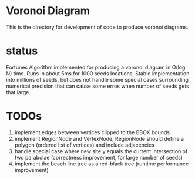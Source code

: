 # Voronoi Diagram

This is the directory for development of code to produce voronoi diagrams.

# status

Fortunes Algorithm implemented for producing a voronoi diagram in O(log N) time. Runs in about 5ms for 1000 seeds locations. Stable implementation into millions of seeds, but does not handle some special cases surrounding numerical precision that can cause some erros when number of seeds gets that large.

# TODOs
1. implement edges between vertices clipped to the BBOX bounds
1. implement RegionNode and VertexNode, RegionNode should define a polygon (ordered list of vertices) and include adjacencies
1. handle special case where new site.y equals the current intersection of two parabolae (correctness improvement, for large number of seeds)
1. implement the beach line tree as a red-black tree (runtime performance improvement)